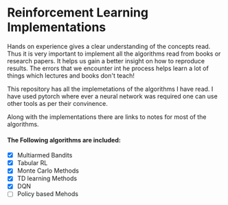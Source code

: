 # Reinforcement Learning Implementations

Hands on experience gives a clear understanding of the concepts read. Thus it is very important to implement all the algorithms read from books or research papers. It helps us gain a better insight on how to reproduce results.
The errors that we encounter int he process helps learn a lot of things which lectures and books don't teach!

This repository has all the implemetations of the algorithms I have read. I have used pytorch where ever a neural network was required one can use other tools as per their convinence.

Along with the implementations there are links to notes for  most of the algorithms. 

#### The Following algorithms are included:

- [x] Multiarmed Bandits
- [x] Tabular RL
- [x] Monte Carlo Methods
- [x] TD learning Methods
- [x] DQN
- [ ] Policy based Mehods
